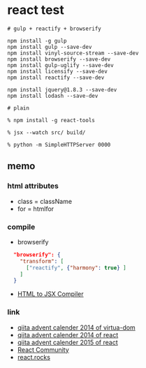# react test

```
# gulp + reactify + browserify

npm install -g gulp
npm install gulp --save-dev
npm install vinyl-source-stream --save-dev
npm install browserify --save-dev
npm install gulp-uglify --save-dev
npm install licensify --save-dev
npm install reactify --save-dev

npm install jquery@1.8.3 --save-dev
npm install lodash --save-dev
```

```
# plain

% npm install -g react-tools

% jsx --watch src/ build/

% python -m SimpleHTTPServer 0000

```

## memo


### html attributes

- class = className
- for = htmlfor


### compile

- browserify

```json
  "browserify": {
    "transform": [
      ["reactify", {"harmony": true} ]
    ]
  }
```

- [HTML to JSX Compiler](http://facebook.github.io/react/html-jsx.html)

### link

- [qiita advent calender 2014 of virtua-dom](http://qiita.com/advent-calendar/2014/virtual-dom)
- [qiita advent calender 2014 of react](http://qiita.com/advent-calendar/2014/reactjs)
- [qiita advent calender 2015 of react](http://qiita.com/advent-calendar/2015/reactjs)
- [React Community](https://github.com/reactjs)
- [react.rocks](https://react.rocks/)
